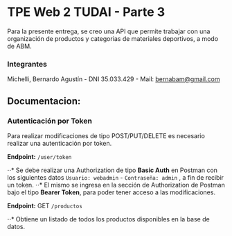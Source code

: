 # **TPE Web 2 TUDAI - Parte 3**

Para la presente entrega, se creo una API que permite trabajar con una organización de productos y categorias de materiales deportivos, a modo de ABM.

### Integrantes

Michelli, Bernardo Agustín - DNI 35.033.429 - Mail: bernabam@gmail.com

## **Documentacion:**

### Autenticación por Token

Para realizar modificaciones de tipo POST/PUT/DELETE es necesario realizar una autenticación por token.

**Endpoint:** `/user/token`

⋅⋅* Se debe realizar una Authorization de tipo **Basic Auth** en Postman con los siguientes datos `Usuario: webadmin` - `Contraseña: admin` , a fin de recibir un token.
⋅⋅* El mismo se ingresa en la sección de Authorization de Postman bajo el tipo **Bearer Token**, para poder tener acceso a las modificaciones.

**Endpoint:** GET `/productos`

⋅⋅* Obtiene un listado de todos los productos disponibles en la base de datos.

